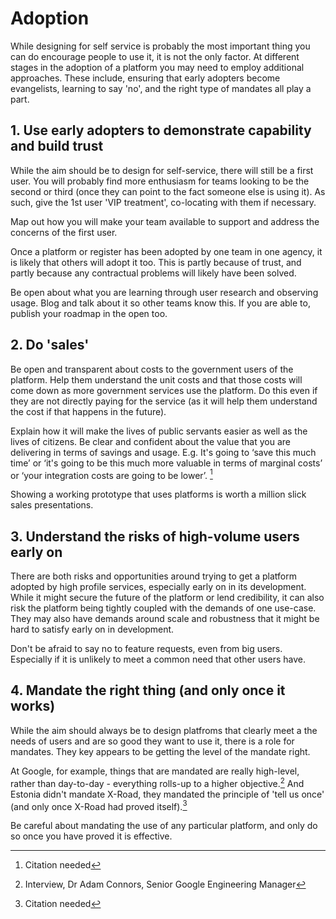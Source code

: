 # Adoption

While designing for self service is probably the most important thing you can do encourage people to use it, it is not the only factor. At different stages in the adoption of a platform you may need to employ additional approaches. These include, ensuring that early adopters become evangelists, learning to say 'no', and the right type of mandates all play a part.

## 1. Use early adopters to demonstrate capability and build trust

While the aim should be to design for self-service, there will still be a first user. You will probably find more enthusiasm for teams looking to be the second or third (once they can point to the fact someone else is using it). As such, give the 1st user 'VIP treatment', co-locating with them if necessary. 

Map out how you will make your team available to support and address the concerns of the first user.

Once a platform or register has been adopted by one team in one agency, it is likely that others will adopt it too. This is partly because of trust, and partly because any contractual problems will likely have been solved.

Be open about what you are learning through user research and observing usage. Blog and talk about it so other teams know this. If you are able to, publish your roadmap in the open too.

## 2. Do 'sales'

Be open and transparent about costs to the government users of the platform. Help them understand the unit costs and that those costs will come down as more government services use the platform. Do this even if they are not directly paying for the service (as it will help them understand the cost if that happens in the future).

Explain how it will make the lives of public servants easier as well as the lives of citizens. Be clear and confident about the value that you are delivering in terms of savings and usage. E.g. It's going to ‘save this much time’ or ‘it's going to be this much more valuable in terms of marginal costs’ or ‘your integration costs are going to be lower’. [^1]

Showing a working prototype that uses platforms is worth a million slick sales presentations.

## 3. Understand the risks of high-volume users early on

There are both risks and opportunities around trying to get a platform adopted by high profile services, especially early on in its development. While it might secure the future of the platform or lend credibility, it can also risk the platform being tightly coupled with the demands of one use-case. They may also have demands around scale and robustness that it might be hard to satisfy early on in development.

Don't be afraid to say no to feature requests, even from big users. Especially if it is unlikely to meet a common need that other users have.

## 4. Mandate the right thing (and only once it works)

While the aim should always be to design platfroms that clearly meet a the needs of users and are so good they want to use it, there is a role for mandates. They key appears to be getting the level of the mandate right. 

At Google, for example, things that are mandated are really high-level, rather than day-to-day - everything rolls-up to a higher objective.[^2] And Estonia didn't mandate X-Road, they mandated the principle of 'tell us once' (and only once X-Road had proved itself).[^3]

Be careful about mandating the use of any particular platform, and only do so once you have proved it is effective.

[^1]:   Citation needed

[^2]:   Interview, Dr Adam Connors, Senior Google Engineering Manager

[^3]:   Citation needed
